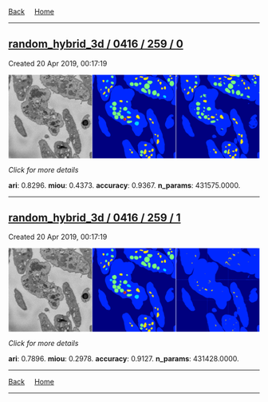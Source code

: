 
[Back](..)&nbsp;&nbsp;&nbsp;&nbsp;&nbsp;[Home](https://leapmanlab.github.io/snapshots)

---

<div class="summary"><a href="0"><h2>random_hybrid_3d / 0416 / 259 / 0</h2></a><p>Created 20 Apr 2019, 00:17:19
</p><a href="0"><img src="0/media/summary.png" align="center"></a><p>
<i>Click for more details</i>
</p></div>

**ari**: 0.8296. **miou**: 0.4373. **accuracy**: 0.9367. **n_params**: 431575.0000. 

---

<div class="summary"><a href="1"><h2>random_hybrid_3d / 0416 / 259 / 1</h2></a><p>Created 20 Apr 2019, 00:17:19
</p><a href="1"><img src="1/media/summary.png" align="center"></a><p>
<i>Click for more details</i>
</p></div>

**ari**: 0.7896. **miou**: 0.2978. **accuracy**: 0.9127. **n_params**: 431428.0000. 

---

[Back](..)&nbsp;&nbsp;&nbsp;&nbsp;&nbsp;[Home](https://leapmanlab.github.io/snapshots)

---
